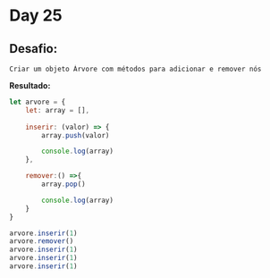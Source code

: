 # Day 25
## Desafio:

	Criar um objeto Árvore com métodos para adicionar e remover nós

**Resultado:**

```javascript
let arvore = {
    let: array = [],
    
    inserir: (valor) => {
        array.push(valor)

        console.log(array)
    },

    remover:() =>{
        array.pop()

        console.log(array)
    }
}

arvore.inserir(1)
arvore.remover()
arvore.inserir(1)
arvore.inserir(1)
arvore.inserir(1)
